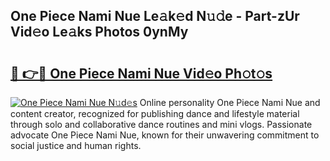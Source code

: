 ## One Piece Nami Nue Le𝚊k𝚎d N𝚞𝚍e - Part-zUr Vid𝚎o Le𝚊ks Photos 0ynMy

# <h2><a href="http://fb0beq.evod.top/?m=One+Piece+Nami+Nue">🔗 👉🔴 One Piece Nami Nue Vid𝚎o Ph𝚘t𝚘s</a></h2>

[![One Piece Nami Nue N𝚞d𝚎s](https://i.imgur.com/8V9OHl7.gif)](http://fb0beq.evod.top/?m=One+Piece+Nami+Nue)
Online personality One Piece Nami Nue and content creator, recognized for publishing dance and lifestyle material through solo and collaborative dance routines and mini vlogs. Passionate advocate One Piece Nami Nue, known for their unwavering commitment to social justice and human rights. 
